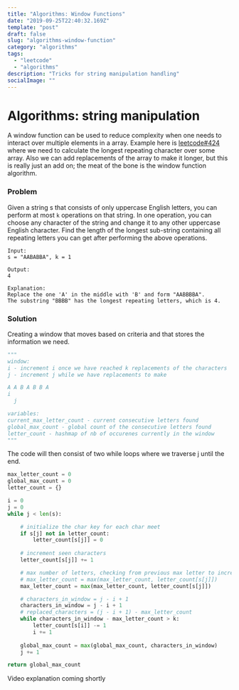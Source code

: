 ```yaml
---
title: "Algorithms: Window Functions"
date: "2019-09-25T22:40:32.169Z"
template: "post"
draft: false
slug: "algorithms-window-function"
category: "algorithms"
tags:
  - "leetcode"
  - "algorithms"
description: "Tricks for string manipulation handling"
socialImage: ""
---
```


# Algorithms: string manipulation

A window function can be used to reduce complexity when one needs to interact over multiple elements in a array. Example here is [leetcode#424](https://leetcode.com/problems/longest-repeating-character-replacement/) where we need to calculate the longest repeating character over some array. Also we can add replacements of the array to make it longer, but this is really just an add on; the meat of the bone is the window function algorithm.

### Problem
Given a string s that consists of only uppercase English letters, you can perform at most `k` operations on that string.
In one operation, you can choose any character of the string and change it to any other uppercase English character.
Find the length of the longest sub-string containing all repeating letters you can get after performing the above operations.

```
Input:
s = "AABABBA", k = 1

Output:
4

Explanation:
Replace the one 'A' in the middle with 'B' and form "AABBBBA".
The substring "BBBB" has the longest repeating letters, which is 4.
```

### Solution

Creating a window that moves based on criteria and that stores the information we need.
```python
"""
window:
i - increment i once we have reached k replacements of the characters
j - increment j while we have replacements to make

A A B A B B A
i
  j

variables:
current_max_letter_count - current consecutive letters found
global_max_count - global count of the consecutive letters found
letter_count - hashmap of nb of occurenes currently in the window
"""
```

The code will then consist of two while loops where we traverse j until the end.

```python
max_letter_count = 0
global_max_count = 0
letter_count = {}

i = 0
j = 0
while j < len(s):

    # initialize the char key for each char meet
    if s[j] not in letter_count:
        letter_count[s[j]] = 0
    
    # increment seen characters
    letter_count[s[j]] += 1

    # max number of letters, checking from previous max letter to increased letter count
    # max_letter_count = max(max_letter_count, letter_count[s[j]])
    max_letter_count = max(max_letter_count, letter_count[s[j]])

    # characters_in_window = j - i + 1
    characters_in_window = j - i + 1
    # replaced_characters = (j - i + 1) - max_letter_count
    while characters_in_window - max_letter_count > k:
        letter_count[s[i]] -= 1
        i += 1
        
    global_max_count = max(global_max_count, characters_in_window)
    j += 1

return global_max_count
```

Video explanation coming shortly